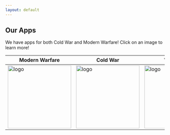 ```yaml
---
layout: default
---
```


## Our Apps
We have apps for both Cold War and Modern Warfare! Click on an image to learn more!

|Modern Warfare|Cold War|Vanguard|
|-|-|-|
|<a href="/mw"><img width="200" alt="logo"  src="https://camotracker.djr.li/mwtracker.png" style="max-width:100%;"></a>|<a href="/cw"><img width="200" alt="logo" src="https://camotracker.djr.li/camo%20tracker.png" style="max-width:100%;"></a>|<a href="/vanguard"><img width="200" alt="logo" src="https://camotracker.djr.li/vanguard.png" style="max-width:100%;"></a>|

